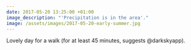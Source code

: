 ```yaml
---
date: 2017-05-20 13:25:00 +01:00
image_description: "'Precipitation is in the area'."
image: /assets/images/2017-05-20-early-summer.jpg
---
```


Lovely day for a walk (for at least 45 minutes, suggests @darkskyapp).
